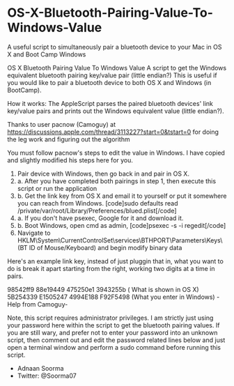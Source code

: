OS-X-Bluetooth-Pairing-Value-To-Windows-Value
=============================================

A useful script to simultaneously pair a bluetooth device to your Mac in OS X and Boot Camp Windows


OS X Bluetooth Pairing Value To Windows Value
A script to get the Windows equivalent bluetooth pairing key/value pair (little endian?)
This is useful if you would like to pair a bluetooth device to both OS X and Windows (in BootCamp).

How it works:
The AppleScript parses the paired bluetooth devices' link key/value pairs and prints out the Windows equivalent value (little endian?).

Thanks to user pacnow (Camoguy) at https://discussions.apple.com/thread/3113227?start=0&tstart=0 
for doing the leg work and figuring out the algorithm

You must follow pacnow's steps to edit the value in Windows.
I have copied and slightly modified his steps here for you.

1. Pair device with Windows, then go back in and pair in OS X.
2. a. After you have completed both pairings in step 1, then execute this script or run the application
2. b. Get the link key from OS X and email it to yourself or put it somewhere you can reach from Windows.
[code]sudo defaults read /private/var/root/Library/Preferences/blued.plist[/code]
3. a. If you don't have psexec, Google for it and download it.
3.  b. Boot Windows, open cmd as admin, [code]psexec -s -i regedit[/code]
4. Navigate to HKLM\System\CurrentControlSet\services\BTHPORT\Parameters\Keys\ (BT ID of Mouse/Keyboard) and begin modify binary data

Here's an example link key, instead of just pluggin that in, what you want to do is break it apart starting from the right, working two digits at a time in pairs.

98542ff9 88e19449 475250e1 3943255b ( What is shown in OS X)
5B254339 E1505247 4994E188 F92F5498 (What you enter in Windows)
 -Help from Camoguy-

Note, this script requires administrator privileges. I am strictly just using your password here within the script to get the bluetooth pairing values. If you are still wary, and prefer not to enter your password into an unknown script, then comment out and edit the password related lines below and just open a terminal window and perform a sudo command before running this script.

- Adnaan Soorma
- Twitter: @Soorma07
